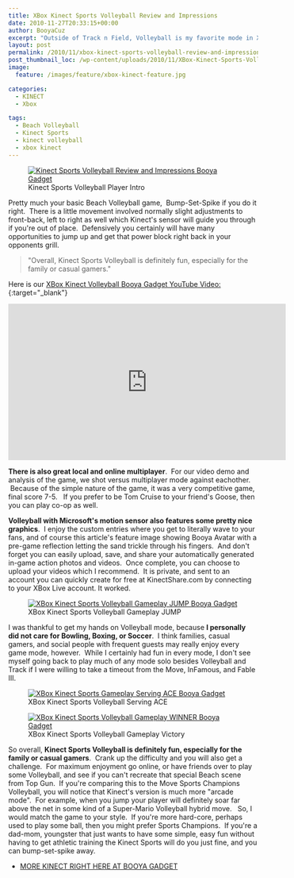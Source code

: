 ```yaml
---
title: XBox Kinect Sports Volleyball Review and Impressions
date: 2010-11-27T20:33:15+00:00
author: BooyaCuz
excerpt: "Outside of Track n Field, Volleyball is my favorite mode in XBox Kinect Sports. It's still Kinect style, casual, easy and fun and also has great graphics, sharing capability, online multiplayer, and great competition."
layout: post
permalink: /2010/11/xbox-kinect-sports-volleyball-review-and-impressions.html
post_thumbnail_loc: /wp-content/uploads/2010/11/XBox-Kinect-Sports-Volleyball-Review-and-Impressions-Character-Intro.jpg
image:
  feature: /images/feature/xbox-kinect-feature.jpg

categories:
  - KINECT
  - Xbox

tags:
  - Beach Volleyball
  - Kinect Sports
  - kinect volleyball
  - xbox kinect
---
```

<figure>
	<a href="{{ site.cdn-url }}/wp-content/uploads/2010/11/XBox-Kinect-Sports-Volleyball-Review-and-Impressions-Character-Intro.jpg">
    <img src="{{ site.cdn-url }}/wp-content/uploads/2010/11/XBox-Kinect-Sports-Volleyball-Review-and-Impressions-Character-Intro-640.jpg" 
         alt="Kinect Sports Volleyball Review and Impressions Booya Gadget" title="Kinect Sports Volleyball Player Intro"></a>
	<figcaption>Kinect Sports Volleyball Player Intro</figcaption>
</figure>
Pretty much your basic Beach Volleyball game,  Bump-Set-Spike if you do it right.  There is a little movement involved normally slight adjustments to front-back, left to right as well which Kinect's sensor will guide you through if you're out of place.  Defensively you certainly will have many opportunities to jump up and get that power block right back in your opponents grill.

> "Overall, Kinect Sports Volleyball is definitely fun, especially for the family or casual gamers."

Here is our [XBox Kinect Volleyball Booya Gadget YouTube Video:](https://www.youtube.com/watch?v=Ke1BN012-C4){:target="_blank"}
<iframe width="560" height="315" src="https://www.youtube.com/embed/Ke1BN012-C4" frameborder="0" allowfullscreen></iframe>

**There is also great local and online multiplayer**.  For our video demo and analysis of the game, we shot versus multiplayer mode against eachother.  Because of the simple nature of the game, it was a very competitive game, final score 7-5.   If you prefer to be Tom Cruise to your friend's Goose, then you can play co-op as well.

**Volleyball with Microsoft's motion sensor also features some pretty nice graphics**.  I enjoy the custom entries where you get to literally wave to your fans, and of course this article's feature image showing Booya Avatar with a pre-game reflection letting the sand trickle through his fingers.  And don't forget you can easily upload, save, and share your automatically generated in-game action photos and videos.  Once complete, you can choose to upload your videos which I recommend.  It is private, and sent to an account you can quickly create for free at KinectShare.com by connecting to your XBox Live account. It worked.
<figure>
	<a href="{{ site.cdn-url }}/wp-content/uploads/2010/11/XBox-Kinect-Sports-Volleyball-Review-and-Impressions-Gameplay-JUMP.jpg">
    <img src="{{ site.cdn-url }}/wp-content/uploads/2010/11/XBox-Kinect-Sports-Volleyball-Review-and-Impressions-Gameplay-JUMP-640.jpg" 
         alt="XBox Kinect Sports Volleyball Gameplay JUMP Booya Gadget" title="XBox Kinect Sports Volleyball Gameplay JUMP"></a>
	<figcaption>XBox Kinect Sports Volleyball Gameplay JUMP</figcaption>
</figure>

I was thankful to get my hands on Volleyball mode, because **I personally did not care for Bowling, Boxing, or Soccer**.  I think families, casual gamers, and social people with frequent guests may really enjoy every game mode, however.  While I certainly had fun in every mode, I don't see myself going back to play much of any mode solo besides Volleyball and Track if I were willing to take a timeout from the Move, InFamous, and Fable III.
<figure>
	<a href="{{ site.cdn-url }}/wp-content/uploads/2010/11/XBox-Kinect-Sports-Volleyball-Review-and-Impressions-Serving-ACE.jpg">
    <img src="{{ site.cdn-url }}/wp-content/uploads/2010/11/XBox-Kinect-Sports-Volleyball-Review-and-Impressions-Serving-ACE-640.jpg" 
         alt="XBox Kinect Sports Gameplay Serving ACE Booya Gadget" title="XBox Kinect Sports Serving ACE"></a>
	<figcaption>XBox Kinect Sports Volleyball Serving ACE</figcaption>
</figure>

<figure>
	<a href="{{ site.cdn-url }}/wp-content/uploads/2010/11/XBox-Kinect-Sports-Volleyball-Review-and-Impressions-Gameplay-WINNER.jpg">
    <img src="{{ site.cdn-url }}/wp-content/uploads/2010/11/XBox-Kinect-Sports-Volleyball-Review-and-Impressions-Gameplay-WINNER-640.jpg" 
         alt="XBox Kinect Sports Volleyball Gameplay WINNER Booya Gadget" title="XBox Kinect Sports Volleyball Gameplay"></a>
	<figcaption>XBox Kinect Sports Volleyball Gameplay Victory</figcaption>
</figure>

So overall, **Kinect Sports Volleyball is definitely fun, especially for the family or casual gamers**.  Crank up the difficulty and you will also get a challenge.  For maximum enjoyment go online, or have friends over to play some Volleyball, and see if you can't recreate that special Beach scene from Top Gun.  If you're comparing this to the Move Sports Champions Volleyball, you will notice that Kinect's version is much more "arcade mode".  For example, when you jump your player will definitely soar far above the net in some kind of a Super-Mario Volleyball hybrid move.   So, I would match the game to your style.  If you're more hard-core, perhaps used to play some ball, then you might prefer Sports Champions.  If you're a dad-mom, youngster that just wants to have some simple, easy fun without having to get athletic training the Kinect Sports will do you just fine, and you can bump-set-spike away.

* [MORE KINECT RIGHT HERE AT BOOYA GADGET](/category/kinect)